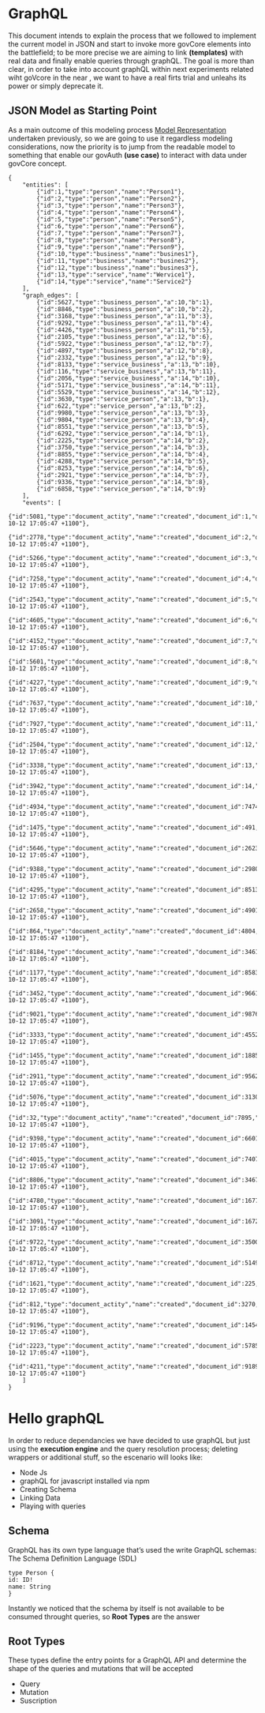 # GraphQL

This document intends to explain the process that we followed to implement the current model in JSON and start to invoke more govCore elements into the battlefield; to be more precise we are aiming to link __(templates)__ with real data and finally enable queries through graphQL. The goal is more than clear, in order to take into account graphQL within next experiments related wiht goVcore in the near , we want to have a real firts trial and unleahs its power or simply deprecate it.


## JSON Model as Starting Point

As a main outcome of this modeling process [Model Representation](https://github.com/City-of-Melbourne/govAuth/blob/master/research/model-representation.md) undertaken previously, so we are going to use it regardless modeling considerations, now the priority is to jump from the readable model to something that enable our govAuth  __(use case)__ to interact with data under govCore concept.


    {
        "entities": [
            {"id":1,"type":"person","name":"Person1"},
            {"id":2,"type":"person","name":"Person2"},
            {"id":3,"type":"person","name":"Person3"},
            {"id":4,"type":"person","name":"Person4"},
            {"id":5,"type":"person","name":"Person5"},
            {"id":6,"type":"person","name":"Person6"},
            {"id":7,"type":"person","name":"Person7"},
            {"id":8,"type":"person","name":"Person8"},
            {"id":9,"type":"person","name":"Person9"},
            {"id":10,"type":"business","name":"busines1"},
            {"id":11,"type":"business","name":"busines2"},
            {"id":12,"type":"business","name":"busines3"},
            {"id":13,"type":"service","name":"Wervice1"},
            {"id":14,"type":"service","name":"Service2"}
        ],
        "graph_edges": [
            {"id":5627,"type":"business_person","a":10,"b":1},
            {"id":8846,"type":"business_person","a":10,"b":2},
            {"id":3168,"type":"business_person","a":11,"b":3},
            {"id":9292,"type":"business_person","a":11,"b":4},
            {"id":4426,"type":"business_person","a":11,"b":5},
            {"id":2105,"type":"business_person","a":12,"b":6},
            {"id":5922,"type":"business_person","a":12,"b":7},
            {"id":4897,"type":"business_person","a":12,"b":8},
            {"id":2332,"type":"business_person","a":12,"b":9},
            {"id":8133,"type":"service_business","a":13,"b":10},
            {"id":116,"type":"service_business","a":13,"b":11},
            {"id":2056,"type":"service_business","a":14,"b":10},
            {"id":5171,"type":"service_business","a":14,"b":11},
            {"id":5529,"type":"service_business","a":14,"b":12},
            {"id":3630,"type":"service_person","a":13,"b":1},
            {"id":622,"type":"service_person","a":13,"b":2},
            {"id":9980,"type":"service_person","a":13,"b":3},
            {"id":9804,"type":"service_person","a":13,"b":4},
            {"id":8551,"type":"service_person","a":13,"b":5},
            {"id":6292,"type":"service_person","a":14,"b":1},
            {"id":2225,"type":"service_person","a":14,"b":2},
            {"id":3750,"type":"service_person","a":14,"b":3},
            {"id":8855,"type":"service_person","a":14,"b":4},
            {"id":4288,"type":"service_person","a":14,"b":5},
            {"id":8253,"type":"service_person","a":14,"b":6},
            {"id":2921,"type":"service_person","a":14,"b":7},
            {"id":9336,"type":"service_person","a":14,"b":8},
            {"id":6858,"type":"service_person","a":14,"b":9}
        ],
        "events": [
            {"id":5081,"type":"document_actity","name":"created","document_id":1,"date":"2018-10-12 17:05:47 +1100"},
            {"id":2778,"type":"document_actity","name":"created","document_id":2,"date":"2018-10-12 17:05:47 +1100"},
            {"id":5266,"type":"document_actity","name":"created","document_id":3,"date":"2018-10-12 17:05:47 +1100"},
            {"id":7258,"type":"document_actity","name":"created","document_id":4,"date":"2018-10-12 17:05:47 +1100"},
            {"id":2543,"type":"document_actity","name":"created","document_id":5,"date":"2018-10-12 17:05:47 +1100"},
            {"id":4605,"type":"document_actity","name":"created","document_id":6,"date":"2018-10-12 17:05:47 +1100"},
            {"id":4152,"type":"document_actity","name":"created","document_id":7,"date":"2018-10-12 17:05:47 +1100"},
            {"id":5601,"type":"document_actity","name":"created","document_id":8,"date":"2018-10-12 17:05:47 +1100"},
            {"id":4227,"type":"document_actity","name":"created","document_id":9,"date":"2018-10-12 17:05:47 +1100"},
            {"id":7637,"type":"document_actity","name":"created","document_id":10,"date":"2018-10-12 17:05:47 +1100"},
            {"id":7927,"type":"document_actity","name":"created","document_id":11,"date":"2018-10-12 17:05:47 +1100"},
            {"id":2504,"type":"document_actity","name":"created","document_id":12,"date":"2018-10-12 17:05:47 +1100"},
            {"id":3338,"type":"document_actity","name":"created","document_id":13,"date":"2018-10-12 17:05:47 +1100"},
            {"id":3942,"type":"document_actity","name":"created","document_id":14,"date":"2018-10-12 17:05:47 +1100"},
            {"id":4934,"type":"document_actity","name":"created","document_id":7474,"date":"2018-10-12 17:05:47 +1100"},
            {"id":1475,"type":"document_actity","name":"created","document_id":491,"date":"2018-10-12 17:05:47 +1100"},
            {"id":5646,"type":"document_actity","name":"created","document_id":2623,"date":"2018-10-12 17:05:47 +1100"},
            {"id":9388,"type":"document_actity","name":"created","document_id":2980,"date":"2018-10-12 17:05:47 +1100"},
            {"id":4295,"type":"document_actity","name":"created","document_id":8513,"date":"2018-10-12 17:05:47 +1100"},
            {"id":2658,"type":"document_actity","name":"created","document_id":4901,"date":"2018-10-12 17:05:47 +1100"},
            {"id":864,"type":"document_actity","name":"created","document_id":4804,"date":"2018-10-12 17:05:47 +1100"},
            {"id":8184,"type":"document_actity","name":"created","document_id":3461,"date":"2018-10-12 17:05:47 +1100"},
            {"id":1177,"type":"document_actity","name":"created","document_id":8583,"date":"2018-10-12 17:05:47 +1100"},
            {"id":3452,"type":"document_actity","name":"created","document_id":9661,"date":"2018-10-12 17:05:47 +1100"},
            {"id":9021,"type":"document_actity","name":"created","document_id":9876,"date":"2018-10-12 17:05:47 +1100"},
            {"id":3333,"type":"document_actity","name":"created","document_id":4552,"date":"2018-10-12 17:05:47 +1100"},
            {"id":1455,"type":"document_actity","name":"created","document_id":1885,"date":"2018-10-12 17:05:47 +1100"},
            {"id":2911,"type":"document_actity","name":"created","document_id":9562,"date":"2018-10-12 17:05:47 +1100"},
            {"id":5076,"type":"document_actity","name":"created","document_id":3130,"date":"2018-10-12 17:05:47 +1100"},
            {"id":32,"type":"document_actity","name":"created","document_id":7895,"date":"2018-10-12 17:05:47 +1100"},
            {"id":9398,"type":"document_actity","name":"created","document_id":6601,"date":"2018-10-12 17:05:47 +1100"},
            {"id":4015,"type":"document_actity","name":"created","document_id":7407,"date":"2018-10-12 17:05:47 +1100"},
            {"id":8806,"type":"document_actity","name":"created","document_id":3467,"date":"2018-10-12 17:05:47 +1100"},
            {"id":4780,"type":"document_actity","name":"created","document_id":1677,"date":"2018-10-12 17:05:47 +1100"},
            {"id":3091,"type":"document_actity","name":"created","document_id":1672,"date":"2018-10-12 17:05:47 +1100"},
            {"id":9722,"type":"document_actity","name":"created","document_id":3500,"date":"2018-10-12 17:05:47 +1100"},
            {"id":8712,"type":"document_actity","name":"created","document_id":5149,"date":"2018-10-12 17:05:47 +1100"},
            {"id":1621,"type":"document_actity","name":"created","document_id":225,"date":"2018-10-12 17:05:47 +1100"},
            {"id":812,"type":"document_actity","name":"created","document_id":3270,"date":"2018-10-12 17:05:47 +1100"},
            {"id":9196,"type":"document_actity","name":"created","document_id":1454,"date":"2018-10-12 17:05:47 +1100"},
            {"id":2223,"type":"document_actity","name":"created","document_id":5785,"date":"2018-10-12 17:05:47 +1100"},
            {"id":4211,"type":"document_actity","name":"created","document_id":9189,"date":"2018-10-12 17:05:47 +1100"}
        ]
    }

# Hello graphQL

In order to reduce dependancies we have decided to use  graphQL but just using the __execution engine__ and the query resolution process; deleting wrappers or additional stuff, so the escenario will looks like:

- Node Js 
- graphQL for javascript installed via npm
- Creating Schema
- Linking Data
- Playing  with queries

## Schema 

GraphQL has its own type language that’s used the write GraphQL schemas: The Schema Definition Language (SDL)


    type Person {
    id: ID!
    name: String
    }

Instantly we noticed that the schema by itself is not available to be consumed throught queries, so __Root Types__ are the answer

## Root Types


 These types define the entry points for a GraphQL API and
 determine the shape of the queries and mutations that will be accepted 

- Query
- Mutation
- Suscription